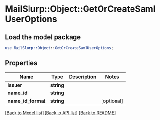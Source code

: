 # MailSlurp::Object::GetOrCreateSamlUserOptions

## Load the model package
```perl
use MailSlurp::Object::GetOrCreateSamlUserOptions;
```

## Properties
Name | Type | Description | Notes
------------ | ------------- | ------------- | -------------
**issuer** | **string** |  | 
**name_id** | **string** |  | 
**name_id_format** | **string** |  | [optional] 

[[Back to Model list]](../README#documentation-for-models) [[Back to API list]](../README#documentation-for-api-endpoints) [[Back to README]](../README)


